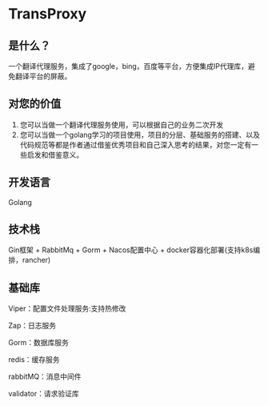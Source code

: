 # TransProxy
## 是什么？ 
一个翻译代理服务，集成了google，bing，百度等平台，方便集成IP代理库，避免翻译平台的屏蔽。
## 对您的价值
1. 您可以当做一个翻译代理服务使用，可以根据自己的业务二次开发
2. 您可以当做一个golang学习的项目使用，项目的分层、基础服务的搭建、以及代码规范等都是作者通过借鉴优秀项目和自己深入思考的结果，对您一定有一些启发和借鉴意义。
## 开发语言
Golang
## 技术栈
Gin框架 + RabbitMq + Gorm + Nacos配置中心 + docker容器化部署(支持k8s编排，rancher)
## 基础库
Viper：配置文件处理服务:支持热修改

Zap：日志服务

Gorm：数据库服务

redis：缓存服务

rabbitMQ：消息中间件

validator：请求验证库
